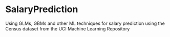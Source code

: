 # SalaryPrediction
Using GLMs, GBMs and other ML techniques for salary prediction using the Census dataset from the UCI Machine Learning Repository
